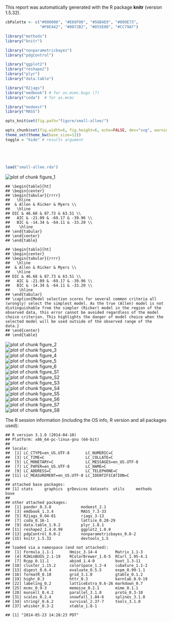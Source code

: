 #



This report was automatically generated with the R package **knitr**
(version 1.5.32).



```r
cbPalette <- c("#000000", "#E69F00", "#56B4E9", "#009E73", 
               "#F0E442", "#0072B2", "#D55E00", "#CC79A7")
```

```r
library("methods")
library("knitr")

library("nonparametricbayes") 
library("pdgControl")

library("ggplot2") 
library("reshape2")
library("plyr")
library("data.table")

library("R2jags")
library("emdbook") # for as.mcmc.bugs (?)
library("coda")  # for as.mcmc

library("modeest")
library("MASS")

opts_knit$set(fig.path="figure/small-allee/")

opts_chunk$set(fig.width=6, fig.height=6, echo=FALSE, dev="svg", warning=FALSE, message=FALSE, echo=FALSE)
theme_set(theme_bw(base_size=12))
toggle = "hide" # results argument





load("small-allee.rda")
```
<img src="figure/small-allee-plots-Rmdfigure_1.svg" title="plot of chunk figure_1" alt="plot of chunk figure_1" style="display: block; margin: auto;" />

```
## \begin{table}[ht]
## \begin{center}
## \begin{tabular}{rrrr}
##   \hline
##  & Allen & Ricker & Myers \\ 
##   \hline
## DIC & 46.68 & 87.73 & 63.51 \\ 
##   AIC & -21.09 & -69.17 & -39.96 \\ 
##   BIC & -14.34 & -64.11 & -33.20 \\ 
##    \hline
## \end{tabular}
## \end{center}
## \end{table}
```

```
## \begin{table}[ht]
## \begin{center}
## \begin{tabular}{rrrr}
##   \hline
##  & Allen & Ricker & Myers \\ 
##   \hline
## DIC & 46.68 & 87.73 & 63.51 \\ 
##   AIC & -21.09 & -69.17 & -39.96 \\ 
##   BIC & -14.34 & -64.11 & -33.20 \\ 
##    \hline
## \end{tabular}
## \caption{Model selection scores for several common criteria all (wrongly) select the simplest model. As the true (Allen) model is not distinguishable from the simpler (Ricker) model in the region of the observed data, this error cannot be avoided regardless of the model choice criterion. This highlights the danger of model choice when the selected model will be used outside of the observed range of the data.}
## \end{center}
## \end{table}
```
<img src="figure/small-allee-plots-Rmdfigure_2.svg" title="plot of chunk figure_2" alt="plot of chunk figure_2" style="display: block; margin: auto;" />
<img src="figure/small-allee-plots-Rmdfigure_3.svg" title="plot of chunk figure_3" alt="plot of chunk figure_3" style="display: block; margin: auto;" />
<img src="figure/small-allee-plots-Rmdfigure_4.svg" title="plot of chunk figure_4" alt="plot of chunk figure_4" style="display: block; margin: auto;" />
<img src="figure/small-allee-plots-Rmdfigure_5.svg" title="plot of chunk figure_5" alt="plot of chunk figure_5" style="display: block; margin: auto;" />
<img src="figure/small-allee-plots-Rmdfigure_6.svg" title="plot of chunk figure_6" alt="plot of chunk figure_6" style="display: block; margin: auto;" />
<img src="figure/small-allee-plots-Rmdfigure_S1.svg" title="plot of chunk figure_S1" alt="plot of chunk figure_S1" style="display: block; margin: auto;" />
<img src="figure/small-allee-plots-Rmdfigure_S2.svg" title="plot of chunk figure_S2" alt="plot of chunk figure_S2" style="display: block; margin: auto;" />
<img src="figure/small-allee-plots-Rmdfigure_S3.svg" title="plot of chunk figure_S3" alt="plot of chunk figure_S3" style="display: block; margin: auto;" />
<img src="figure/small-allee-plots-Rmdfigure_S4.svg" title="plot of chunk figure_S4" alt="plot of chunk figure_S4" style="display: block; margin: auto;" />
<img src="figure/small-allee-plots-Rmdfigure_S5.svg" title="plot of chunk figure_S5" alt="plot of chunk figure_S5" style="display: block; margin: auto;" />
<img src="figure/small-allee-plots-Rmdfigure_S6.svg" title="plot of chunk figure_S6" alt="plot of chunk figure_S6" style="display: block; margin: auto;" />
<img src="figure/small-allee-plots-Rmdfigure_S7.svg" title="plot of chunk figure_S7" alt="plot of chunk figure_S7" style="display: block; margin: auto;" />
<img src="figure/small-allee-plots-Rmdfigure_S8.svg" title="plot of chunk figure_S8" alt="plot of chunk figure_S8" style="display: block; margin: auto;" />


The R session information (including the OS info, R version and all
packages used):


```
## R version 3.1.0 (2014-04-10)
## Platform: x86_64-pc-linux-gnu (64-bit)
## 
## locale:
##  [1] LC_CTYPE=en_US.UTF-8       LC_NUMERIC=C              
##  [3] LC_TIME=C                  LC_COLLATE=C              
##  [5] LC_MONETARY=C              LC_MESSAGES=en_US.UTF-8   
##  [7] LC_PAPER=en_US.UTF-8       LC_NAME=C                 
##  [9] LC_ADDRESS=C               LC_TELEPHONE=C            
## [11] LC_MEASUREMENT=en_US.UTF-8 LC_IDENTIFICATION=C       
## 
## attached base packages:
## [1] stats     graphics  grDevices datasets  utils     methods   base     
## 
## other attached packages:
##  [1] pander_0.3.8             modeest_2.1             
##  [3] emdbook_1.3.4            MASS_7.3-33             
##  [5] R2jags_0.04-01           rjags_3-13              
##  [7] coda_0.16-1              lattice_0.20-29         
##  [9] data.table_1.9.2         plyr_1.8.1              
## [11] reshape2_1.4.0.99        ggplot2_1.0.0           
## [13] pdgControl_0.0-2         nonparametricbayes_0.0-2
## [15] knitr_1.5.32             devtools_1.5            
## 
## loaded via a namespace (and not attached):
##  [1] Formula_1.1-1       Hmisc_3.14-4        Matrix_1.1-3       
##  [4] R2WinBUGS_2.1-19    RColorBrewer_1.0-5  RCurl_1.95-4.1     
##  [7] Rcpp_0.11.1         abind_1.4-0         boot_1.3-11        
## [10] cluster_1.15.2      colorspace_1.2-4    cubature_1.1-2     
## [13] digest_0.6.4        evaluate_0.5.5      expm_0.99-1.1      
## [16] formatR_0.10        grid_3.1.0          gtable_0.1.2       
## [19] highr_0.3           httr_0.3            kernlab_0.9-19     
## [22] labeling_0.2        latticeExtra_0.6-26 markdown_0.7       
## [25] mcmc_0.9-3          memoise_0.2.1       mime_0.1.1         
## [28] munsell_0.4.2       parallel_3.1.0      proto_0.3-10       
## [31] scales_0.2.4        snowfall_1.84-6     splines_3.1.0      
## [34] stringr_0.6.2       survival_2.37-7     tools_3.1.0        
## [37] whisker_0.3-2       xtable_1.8-1
```

```
## [1] "2014-05-23 14:28:23 PDT"
```

